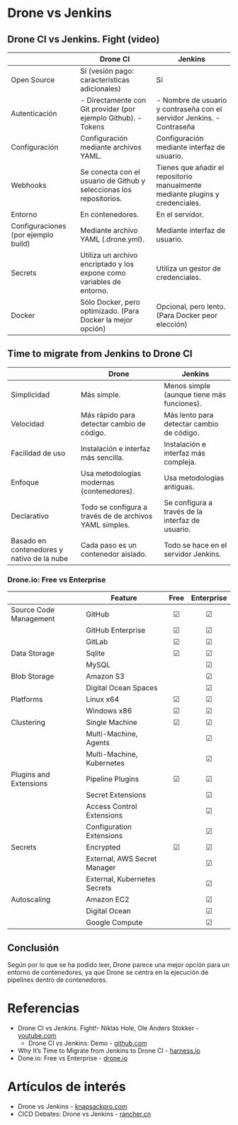 # Drone vs Jenkins
## Drone CI vs Jenkins. Fight (video)
|                                     | **Drone CI**                                                        | **Jenkins**                                                                   |
|-------------------------------------|---------------------------------------------------------------------|-------------------------------------------------------------------------------|
| Open Source                         | Sí (vesión pago: características adicionales)                                                       | Sí                                                                            |
| Autenticación                       | - Directamente con Git provider (por ejemplo Github).  - Tokens     | - Nombre de usuario y contraseña con el servidor Jenkins. - Contraseña        |
| Configuración           | Configuración mediante archivos YAML.                               | Configuración mediante interfaz de usuario.                                   |
| Webhooks                            | Se conecta con el usuario de Github y seleccionas los repositorios. | Tienes que añadir el repositorio manualmente mediante plugins y credenciales. |
| Entorno                             | En contenedores.                                                    | En el servidor.                                                               |
| Configuraciones (por ejemplo build) | Mediante archivo YAML (.drone.yml).                                 | Mediante interfaz de usuario.                                                 |
| Secrets                             | Utiliza un archivo encriptado y los expone como variables de entorno.| Utiliza un gestor de credenciales.                                           |
| Docker                              | Sólo Docker, pero optimizado. (Para Docker la mejor opción)         | Opcional, pero lento. (Para Docker peor elección)                             |

## Time to migrate from Jenkins to Drone CI
|                                            | Drone                                                   | Jenkins                                          |
|--------------------------------------------|---------------------------------------------------------|--------------------------------------------------|
| Simplicidad                                | Más simple.                                             | Menos simple (aunque tiene más funciones).       |
| Velocidad                                  | Más rápido para detectar cambio de código.              | Más lento para detectar cambio de código.        |
| Facilidad de uso                           | Instalación e interfaz más sencilla.                    | Instalación e interfaz más compleja.             |
| Enfoque                                    | Usa metodologías modernas (contenedores).               | Usa metodologías antiguas.                       |
| Declarativo                                | Todo se configura a través de de archivos YAML simples. | Se configura a través de la interfaz de usuario. |
| Basado en contenedores y nativo de la nube | Cada paso es un contenedor aislado.                     | Todo se hace en el servidor Jenkins.             |

### Drone.io: Free vs Enterprise
|                        | **Feature**                  | **Free** | **Enterprise** |
|------------------------|------------------------------|:--------:|:--------------:|
| Source Code Management | GitHub                       |     ☑    |        ☑       |
|                        | GitHub Enterprise            |     ☑    |        ☑       |
|                        | GitLab                       |     ☑    |        ☑       |
| Data Storage           | Sqlite                       |     ☑    |        ☑       |
|                        | MySQL                        |          |        ☑       |
| Blob Storage           | Amazon S3                    |          |        ☑       |
|                        | Digital Ocean Spaces         |          |        ☑       |
| Platforms              | Linux x64                    |     ☑    |        ☑       |
|                        | Windows x86                  |     ☑    |        ☑       |
| Clustering             | Single Machine               |     ☑    |        ☑       |
|                        | Multi-Machine, Agents        |          |        ☑       |
|                        | Multi-Machine, Kubernetes    |          |        ☑       |
| Plugins and Extensions | Pipeline Plugins             |     ☑    |        ☑       |
|                        | Secret Extensions            |          |        ☑       |
|                        | Access Control Extensions    |          |        ☑       |
|                        | Configuration Extensions     |          |        ☑       |
| Secrets                | Encrypted                    |     ☑    |        ☑       |
|                        | External, AWS Secret Manager |          |        ☑       |
|                        | External, Kubernetes Secrets |          |        ☑       |
| Autoscaling            | Amazon EC2                   |          |        ☑       |
|                        | Digital Ocean                |          |        ☑       |
|                        | Google Compute               |          |        ☑       |

## Conclusión
Según por lo que se ha podido leer, Drone parece una mejor opción para un entorno de contenedores, ya que Drone se centra en la ejecución de pipelines dentro de contenedores. 

# Referencias
- Drone CI vs Jenkins. Fight!- Niklas Hole, Ole Anders Stokker - [youtube.com](https://www.youtube.com/watch?v=c9mhpFSDR7I&ab_channel=NDCConferences)
  - Drone CI vs Jenkins: Demo - [github.com](https://github.com/niklasmh/drone-vs-jenkins-demo)
- Why It’s Time to Migrate from Jenkins to Drone CI - [harness.io](https://www.harness.io/blog/why-migrate-from-jenkins-to-drone-ci)
- Done.io: Free vs Enterprise - [drone.io](https://www.drone.io/enterprise/opensource/#features)

# Artículos de interés
- Drone vs Jenkins - [knapsackpro.com](https://knapsackpro.com/ci_comparisons/drone/vs/jenkins)
- CICD Debates: Drone vs Jenkins - [rancher.cn](https://www.rancher.cn/drone-vs-jenkins)

